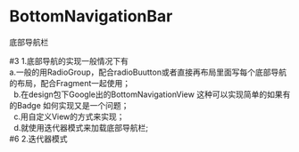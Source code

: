# BottomNavigationBar
 底部导航栏
 
 #3 1.底部导航的实现一般情况下有<br />
   a.一般的用RadioGroup，配合radioBuutton或者直接再布局里面写每个底部导航的布局，配合Fragment一起使用；<br />
   b.在design包下Google出的BottomNavigationView 这种可以实现简单的如果有的Badge 如何实现又是一个问题；<br />
   c.用自定义View的方式来实现；<br />
   d.就使用迭代器模式来加载底部导航栏;<br />
 #6 2.迭代器模式  
   
